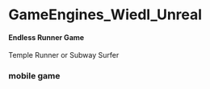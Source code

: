 # GameEngines_Wiedl_Unreal

#### Endless Runner Game

Temple Runner or Subway Surfer

### mobile game
